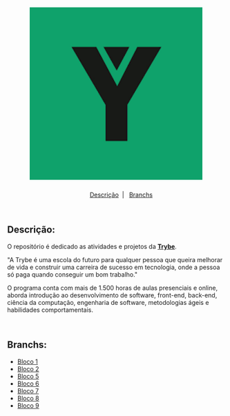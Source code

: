 <h1 align="center">
  <img alt="Imagem da Trybe" src="Imagens/trybe.png" width="400px">
</h1>

<ul align="center">
  <a href="#descrição">Descrição</a>&nbsp;&nbsp;|&nbsp;&nbsp;
  <a href="#branchs">Branchs</a>
</ul>

</br>
<h2 id="descrição">Descrição:</h2>

<p> 
O repositório é dedicado as atividades e projetos da <strong><a href="https://www.betrybe.com/">Trybe</a></strong>.
  
"A Trybe é uma escola do futuro para qualquer pessoa que queira melhorar de vida e construir uma carreira de sucesso em tecnologia, onde a pessoa só paga quando conseguir um bom trabalho."

O programa conta com mais de 1.500 horas de aulas presenciais e online, aborda introdução ao desenvolvimento de software, front-end, back-end, ciência da computação, engenharia de software, metodologias ágeis e habilidades comportamentais.
</p>

</br>
<h2 id="branchs">Branchs:</h2>
<ul>
  <li><a href="https://github.com/WendrickBarreto/Trybe/tree/Bloco1">Bloco 1</a></li>
  <li><a href="https://github.com/WendrickBarreto/Trybe/tree/Bloco2">Bloco 2</a></li>
  <li><a href="https://github.com/WendrickBarreto/Trybe/tree/Bloco5">Bloco 5</a></li>
  <li><a href="https://github.com/WendrickBarreto/Trybe/tree/Bloco6">Bloco 6</a></li>
  <li><a href="https://github.com/WendrickBarreto/Trybe/tree/Bloco7">Bloco 7</a></li>
  <li><a href="https://github.com/WendrickBarreto/Trybe/tree/Bloco8">Bloco 8</a></li>
  <li><a href="https://github.com/WendrickBarreto/Trybe/tree/Bloco9">Bloco 9</a></li>
</ul>
